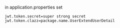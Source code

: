 in application.properties set
```
jwt.token.secret=super strong secret
jwt.token.clazz=package.name.UserExtendUserDetail

```
